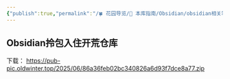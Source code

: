 ```yaml
---
{"publish":true,"permalink":"/🍀 花园导览/🧰 本库指南/Obsidian/obsidian相关笔记/Obsidian拎包入住开荒仓库.md","created":"2025-06-15T15:31:43.904+08:00","modified":"2025-07-07T17:10:23.996+08:00","published":"2025-07-07T17:10:23.996+08:00","cssclasses":""}
---
```



## Obsidian拎包入住开荒仓库


下载：
https://pub-pic.oldwinter.top/2025/06/86a36feb02bc340826a6d93f7dce8a77.zip